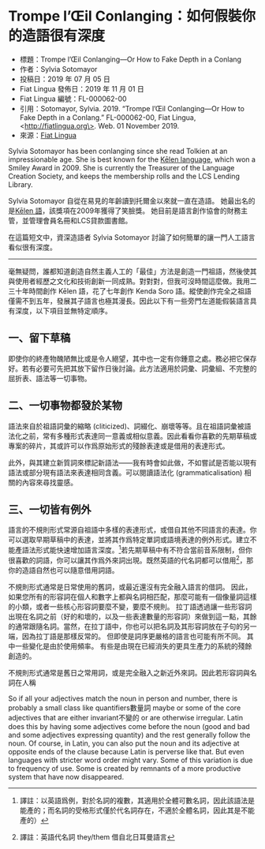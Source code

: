 # Trompe l’Œil Conlanging：如何假裝你的造語很有深度

- 標題：Trompe l’Œil Conlanging—Or How to Fake Depth in a Conlang
- 作者：Sylvia Sotomayor
- 投稿日：2019 年 07 月 05 日
- Fiat Lingua 發佈日：2019 年 11 月 01 日
- Fiat Lingua 編號：FL-000062-00
- 引用：Sotomayor, Sylvia. 2019. “Trompe l’Œil Conlanging—Or How to Fake Depth in a Conlang.” FL-000062-00, Fiat Lingua, \<http://fiatlingua.org\>. Web. 01 November 2019.
- 來源：[Fiat Lingua](https://fiatlingua.org/2019/11/)

Sylvia Sotomayor has been conlanging since she read Tolkien at an impressionable age. She is best known for the [Kēlen language](http://www.terjemar.net/kelen.php), which won a Smiley Award in 2009. She is currently the Treasurer of the Language Creation Society, and keeps the membership rolls and the LCS Lending Library.

Sylvia Sotomayor 自從在易見的年齡讀到托爾金以來就一直在造語。 她最出名的是[Kēlen 語](http://www.terjemar.net/kelen.php)，該獎項在2009年獲得了笑臉獎。 她目前是語言創作協會的財務主管，並管理會員名冊和LCS貸款圖書館。

在這篇短文中，資深造語者 Sylvia Sotomayor 討論了如何簡單的讓一門人工語言看似很有深度。

---

毫無疑問，誰都知道創造自然主義人工的「最佳」方法是創造一門祖語，然後使其與使用者經歷之文化和技術創新一同成熟。對對對，但我可沒時間這麼做。我用二三十年時間創作 Kēlen 語，花了七年創作 Kenda Soro 語。縱使創作完全之祖語僅需不到五年，發展其子語言也極其漫長。因此以下有一些旁門左道能假裝語言具有深度，以下項目並無特定順序。‌

## 一、留下草稿

即使你的終產物醜陋無比或是令人絕望，其中也一定有你鍾意之處。務必把它保存好。若有必要可先把其放下留作日後討論。此方法適用於詞彙、詞彙組、不完整的屈折表、語法等一切事物。

## 二、一切事物都發於某物

語法來自於祖語詞彙的縮略 (cliticized)、詞綴化、崩壞等等。且在祖語詞彙被語法化之前，常有多種形式表達同一意義或相似意義。因此看看你喜歡的先期草稿或專案的碎片，其或許可以作爲原始形式的殘餘表達或是借用的表達形式。

此外，與其建立新質詞來標記新語法——我有時會如此做，不如嘗試是否能以現有語法或部分現有語法來表達相同含義。可以閱讀語法化 (grammaticalisation) 相關的內容來尋找靈感。

## 三、一切皆有例外

語言的不規則形式常源自祖語中多樣的表達形式，或借自其他不同語言的表達。你可以選取早期草稿中的表達，並將其作爲特定單詞或語境表達的例外形式。建立不能產語法形式能快速增加語言深度。[^1]若先期草稿中有不符合當前音系限制，但你很喜歡的詞語，你可以讓其作爲外來詞出現。既然英語的代名詞都可以借用[^2]，那你的造語自然也可以隨意借用詞語。

[^1]: 譯註：以英語爲例，對於名詞的複數，其適用於全體可數名詞，因此該語法是能產的；而名詞的受格形式僅於代名詞存在，不適於全體名詞，因此其是不能產的）

[^2]: 譯註：英語代名詞 they/them 借自北日耳曼語言

不規則形式通常是日常使用的舊詞，或最近還沒有完全融入語言的借詞。 因此，如果您所有的形容詞在個人和數字上都與名詞相匹配，那麼可能有一個像量詞這樣的小類，或者一些核心形容詞要麼不變，要麼不規則。 拉丁語透過讓一些形容詞出現在名詞之前（好的和壞的，以及一些表達數量的形容詞）來做到這一點，其餘的通常跟隨名詞。當然，在拉丁語中，你也可以把名詞及其形容詞放在子句的另一端，因為拉丁語是那樣反常的。 但即使是詞序更嚴格的語言也可能有所不同。 其中一些變化是由於使用頻率。 有些是由現在已經消失的更具生產力的系統的殘餘創造的。

不規則形式通常是舊日之常用詞，或是完全融入之新近外來詞。因此若形容詞與名詞在人稱


So if all your adjectives match the noun in person and number, 
there is probably a small class like quantifiers數量詞 maybe or some of the core adjectives that are either invariant不變的 or are otherwise irregular. 
Latin does this by having some adjectives come before the noun (good and bad and some adjectives expressing quantity) and the rest generally follow the noun. Of course, in Latin, you can also put the noun and its adjective at opposite ends of the clause because Latin is perverse like that. But even languages with stricter word order might vary. Some of this variation is due to frequency of use. Some is created by remnants of a more productive system that have now disappeared.

